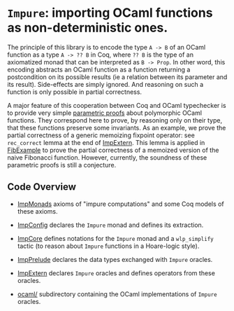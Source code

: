 # `Impure`: importing OCaml functions as non-deterministic ones.

The principle of this library is to encode the type `A -> B` of an
OCaml function as a type `A -> ?? B` in Coq, where `?? B` is the type
of an axiomatized monad that can be interpreted as `B -> Prop`.  In
other word, this encoding abstracts an OCaml function as a function
returning a postcondition on its possible results (ie a relation between its
parameter and its result). Side-effects are simply ignored. And
reasoning on such a function is only possible in partial correctness.

A major feature of this cooperation between Coq and OCaml typechecker is to provide very simple [parametric proofs](http://homepages.inf.ed.ac.uk/wadler/topics/parametricity.html) about polymorphic OCaml functions.
They correspond here to prove, by reasoning only on their type, that these functions preserve some invariants.
As an example, we prove the partial correctness of a generic memoizing fixpoint operator: see `rec_correct` lemma at the end of [ImpExtern](ImpExtern.v).
This lemma is applied in [FibExample](FibExample.v) to prove the partial correctness of a memoized version of the naive Fibonacci function.
However, currently, the soundness of these parametric proofs is still a conjecture.

## Code Overview

- [ImpMonads](ImpMonads.v) axioms of "impure computations" and some Coq models of these axioms.

- [ImpConfig](ImpConfig.v) declares the `Impure` monad and defines its extraction.

- [ImpCore](ImpCore.v) defines notations for the `Impure` monad and a `wlp_simplify` tactic (to reason about `Impure` functions in a Hoare-logic style).

- [ImpPrelude](ImpPrelude.v) declares the data types exchanged with `Impure` oracles.

- [ImpExtern](ImpExtern.v) declares `Impure` oracles and defines operators from these oracles.

- [ocaml/](ocaml/) subdirectory containing the OCaml implementations of `Impure` oracles.

